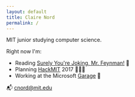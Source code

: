 ```yaml
---
layout: default
title: Claire Nord
permalink: /
---
```


MIT junior studying computer science.

Right now I'm:

- Reading [Surely You're Joking, Mr. Feynman!][feynman] :closed_book:
- Planning [HackMIT][hack] 2017 :large_blue_circle::bulb::red_circle:
- Working at the Microsoft [Garage][garage] :office:

:mailbox_with_mail: cnord@mit.edu

[hack]: https://hackmit.org
[garage]: https://www.microsoft.com/en-us/garage/
[feynman]: https://www.goodreads.com/book/show/5544.Surely_You_re_Joking_Mr_Feynman_?ac=1
